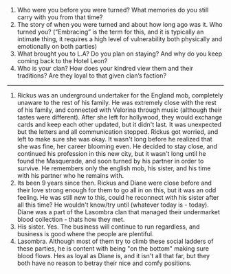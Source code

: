 1. Who were you before you were turned? What memories do you still carry with you from that time?
2. The story of when you were turned and about how long ago was it. Who turned you? (“Embracing” is the term for this, and it is typically an intimate thing, it requires a high level of vulnerability both physically and emotionally on both parties)
3. What brought you to L.A? Do you plan on staying? And why do you keep coming back to the Hotel Leon?
4. Who is your clan? How does your kindred view them and their traditions? Are they loyal to that given clan’s faction?

---

1. Rickus was an underground undertaker for the England mob, completely unaware to the rest of his family. He was extremely close with the rest of his family, and connected with Velorina through music (although their tastes were different). After she left for hollywood, they would exchange cards and keep each other updated, but it didn't last. It was unexpected but the letters and all communication stopped. Rickus got worried, and left to make sure she was okay. It wasn't long before he realized that she was fine, her career blooming even. He decided to stay close, and continued his profession in this new city, but it wasn't long until he found the Masquerade, and soon turned by his partner in order to survive. He remembers only the english mob, his sister, and his time with his partner who he remains with.
2. Its been 9 years since then. Rickus and Diane were close before and their love strong enough for them to go all in on this, but it was an odd feeling. He was still new to this, could he reconnect with his sister after all this time? He wouldn't know/try until (whatever today is - today). Diane was a part of the Lasombra clan that managed their undermarket blood collection - thats how they met.
3. His sister. Yes. The business will continue to run regardless, and business is good where the people are plentiful.
4. Lasombra. Although most of them try to climb these social ladders of these parties, he is content with being "on the bottom" making sure blood flows. Hes as loyal as Diane is, and it isn't all that far, but they both have no reason to betray their nice and comfy positions.